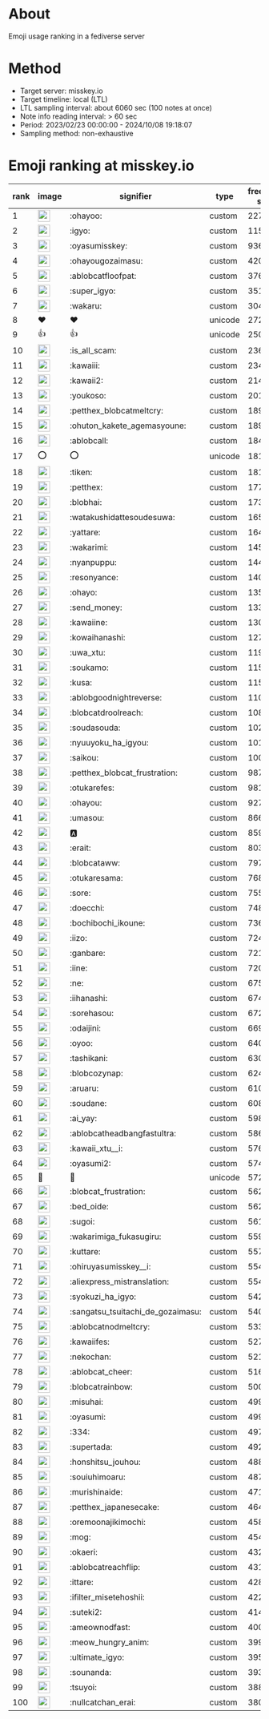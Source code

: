 # About
Emoji usage ranking in a fediverse server

# Method
- Target server: misskey.io
- Target timeline: local (LTL)
- LTL sampling interval: about 6060 sec (100 notes at once)
- Note info reading interval: > 60 sec
- Period: 2023/02/23 00:00:00 - 2024/10/08 19:18:07 
- Sampling method: non-exhaustive

# Emoji ranking at misskey.io

|rank|image|signifier|type|frequency score|
|----|----|----|----|----|
|1|<img height="24" src="https://misskey.io/emoji/ohayoo.webp">|:ohayoo:|custom|227594|
|2|<img height="24" src="https://misskey.io/emoji/igyo.webp">|:igyo:|custom|115828|
|3|<img height="24" src="https://misskey.io/emoji/oyasumisskey.webp">|:oyasumisskey:|custom|93635|
|4|<img height="24" src="https://misskey.io/emoji/ohayougozaimasu.webp">|:ohayougozaimasu:|custom|42097|
|5|<img height="24" src="https://misskey.io/emoji/ablobcatfloofpat.webp">|:ablobcatfloofpat:|custom|37610|
|6|<img height="24" src="https://misskey.io/emoji/super_igyo.webp">|:super_igyo:|custom|35195|
|7|<img height="24" src="https://misskey.io/emoji/wakaru.webp">|:wakaru:|custom|30430|
|8|❤|❤|unicode|27219|
|9|👍|👍|unicode|25008|
|10|<img height="24" src="https://misskey.io/emoji/is_all_scam.webp">|:is_all_scam:|custom|23633|
|11|<img height="24" src="https://misskey.io/emoji/kawaiii.webp">|:kawaiii:|custom|23482|
|12|<img height="24" src="https://misskey.io/emoji/kawaii2.webp">|:kawaii2:|custom|21437|
|13|<img height="24" src="https://misskey.io/emoji/youkoso.webp">|:youkoso:|custom|20128|
|14|<img height="24" src="https://misskey.io/emoji/petthex_blobcatmeltcry.webp">|:petthex_blobcatmeltcry:|custom|18983|
|15|<img height="24" src="https://misskey.io/emoji/ohuton_kakete_agemasyoune.webp">|:ohuton_kakete_agemasyoune:|custom|18969|
|16|<img height="24" src="https://misskey.io/emoji/ablobcall.webp">|:ablobcall:|custom|18491|
|17|⭕|⭕|unicode|18124|
|18|<img height="24" src="https://misskey.io/emoji/tiken.webp">|:tiken:|custom|18108|
|19|<img height="24" src="https://misskey.io/emoji/petthex.webp">|:petthex:|custom|17748|
|20|<img height="24" src="https://misskey.io/emoji/blobhai.webp">|:blobhai:|custom|17364|
|21|<img height="24" src="https://misskey.io/emoji/watakushidattesoudesuwa.webp">|:watakushidattesoudesuwa:|custom|16505|
|22|<img height="24" src="https://misskey.io/emoji/yattare.webp">|:yattare:|custom|16424|
|23|<img height="24" src="https://misskey.io/emoji/wakarimi.webp">|:wakarimi:|custom|14557|
|24|<img height="24" src="https://misskey.io/emoji/nyanpuppu.webp">|:nyanpuppu:|custom|14419|
|25|<img height="24" src="https://misskey.io/emoji/resonyance.webp">|:resonyance:|custom|14099|
|26|<img height="24" src="https://misskey.io/emoji/ohayo.webp">|:ohayo:|custom|13597|
|27|<img height="24" src="https://misskey.io/emoji/send_money.webp">|:send_money:|custom|13335|
|28|<img height="24" src="https://misskey.io/emoji/kawaiine.webp">|:kawaiine:|custom|13023|
|29|<img height="24" src="https://misskey.io/emoji/kowaihanashi.webp">|:kowaihanashi:|custom|12735|
|30|<img height="24" src="https://misskey.io/emoji/uwa_xtu.webp">|:uwa_xtu:|custom|11958|
|31|<img height="24" src="https://misskey.io/emoji/soukamo.webp">|:soukamo:|custom|11597|
|32|<img height="24" src="https://misskey.io/emoji/kusa.webp">|:kusa:|custom|11572|
|33|<img height="24" src="https://misskey.io/emoji/ablobgoodnightreverse.webp">|:ablobgoodnightreverse:|custom|11069|
|34|<img height="24" src="https://misskey.io/emoji/blobcatdroolreach.webp">|:blobcatdroolreach:|custom|10875|
|35|<img height="24" src="https://misskey.io/emoji/soudasouda.webp">|:soudasouda:|custom|10204|
|36|<img height="24" src="https://misskey.io/emoji/nyuuyoku_ha_igyou.webp">|:nyuuyoku_ha_igyou:|custom|10197|
|37|<img height="24" src="https://misskey.io/emoji/saikou.webp">|:saikou:|custom|10038|
|38|<img height="24" src="https://misskey.io/emoji/petthex_blobcat_frustration.webp">|:petthex_blobcat_frustration:|custom|9878|
|39|<img height="24" src="https://misskey.io/emoji/otukarefes.webp">|:otukarefes:|custom|9810|
|40|<img height="24" src="https://misskey.io/emoji/ohayou.webp">|:ohayou:|custom|9271|
|41|<img height="24" src="https://misskey.io/emoji/umasou.webp">|:umasou:|custom|8663|
|42|<img height="24" src="https://misskey.io/emoji/a.webp">|:a:|custom|8595|
|43|<img height="24" src="https://misskey.io/emoji/erait.webp">|:erait:|custom|8038|
|44|<img height="24" src="https://misskey.io/emoji/blobcataww.webp">|:blobcataww:|custom|7975|
|45|<img height="24" src="https://misskey.io/emoji/otukaresama.webp">|:otukaresama:|custom|7683|
|46|<img height="24" src="https://misskey.io/emoji/sore.webp">|:sore:|custom|7553|
|47|<img height="24" src="https://misskey.io/emoji/doecchi.webp">|:doecchi:|custom|7486|
|48|<img height="24" src="https://misskey.io/emoji/bochibochi_ikoune.webp">|:bochibochi_ikoune:|custom|7368|
|49|<img height="24" src="https://misskey.io/emoji/iizo.webp">|:iizo:|custom|7249|
|50|<img height="24" src="https://misskey.io/emoji/ganbare.webp">|:ganbare:|custom|7213|
|51|<img height="24" src="https://misskey.io/emoji/iine.webp">|:iine:|custom|7206|
|52|<img height="24" src="https://misskey.io/emoji/ne.webp">|:ne:|custom|6752|
|53|<img height="24" src="https://misskey.io/emoji/iihanashi.webp">|:iihanashi:|custom|6741|
|54|<img height="24" src="https://misskey.io/emoji/sorehasou.webp">|:sorehasou:|custom|6724|
|55|<img height="24" src="https://misskey.io/emoji/odaijini.webp">|:odaijini:|custom|6691|
|56|<img height="24" src="https://misskey.io/emoji/oyoo.webp">|:oyoo:|custom|6406|
|57|<img height="24" src="https://misskey.io/emoji/tashikani.webp">|:tashikani:|custom|6305|
|58|<img height="24" src="https://misskey.io/emoji/blobcozynap.webp">|:blobcozynap:|custom|6241|
|59|<img height="24" src="https://misskey.io/emoji/aruaru.webp">|:aruaru:|custom|6103|
|60|<img height="24" src="https://misskey.io/emoji/soudane.webp">|:soudane:|custom|6081|
|61|<img height="24" src="https://misskey.io/emoji/ai_yay.webp">|:ai_yay:|custom|5987|
|62|<img height="24" src="https://misskey.io/emoji/ablobcatheadbangfastultra.webp">|:ablobcatheadbangfastultra:|custom|5866|
|63|<img height="24" src="https://misskey.io/emoji/kawaii_xtu__i.webp">|:kawaii_xtu__i:|custom|5769|
|64|<img height="24" src="https://misskey.io/emoji/oyasumi2.webp">|:oyasumi2:|custom|5745|
|65|🎉|🎉|unicode|5725|
|66|<img height="24" src="https://misskey.io/emoji/blobcat_frustration.webp">|:blobcat_frustration:|custom|5627|
|67|<img height="24" src="https://misskey.io/emoji/bed_oide.webp">|:bed_oide:|custom|5622|
|68|<img height="24" src="https://misskey.io/emoji/sugoi.webp">|:sugoi:|custom|5617|
|69|<img height="24" src="https://misskey.io/emoji/wakarimiga_fukasugiru.webp">|:wakarimiga_fukasugiru:|custom|5597|
|70|<img height="24" src="https://misskey.io/emoji/kuttare.webp">|:kuttare:|custom|5575|
|71|<img height="24" src="https://misskey.io/emoji/ohiruyasumisskey__i.webp">|:ohiruyasumisskey__i:|custom|5546|
|72|<img height="24" src="https://misskey.io/emoji/aliexpress_mistranslation.webp">|:aliexpress_mistranslation:|custom|5543|
|73|<img height="24" src="https://misskey.io/emoji/syokuzi_ha_igyo.webp">|:syokuzi_ha_igyo:|custom|5420|
|74|<img height="24" src="https://misskey.io/emoji/sangatsu_tsuitachi_de_gozaimasu.webp">|:sangatsu_tsuitachi_de_gozaimasu:|custom|5407|
|75|<img height="24" src="https://misskey.io/emoji/ablobcatnodmeltcry.webp">|:ablobcatnodmeltcry:|custom|5332|
|76|<img height="24" src="https://misskey.io/emoji/kawaiifes.webp">|:kawaiifes:|custom|5275|
|77|<img height="24" src="https://misskey.io/emoji/nekochan.webp">|:nekochan:|custom|5219|
|78|<img height="24" src="https://misskey.io/emoji/ablobcat_cheer.webp">|:ablobcat_cheer:|custom|5164|
|79|<img height="24" src="https://misskey.io/emoji/blobcatrainbow.webp">|:blobcatrainbow:|custom|5007|
|80|<img height="24" src="https://misskey.io/emoji/misuhai.webp">|:misuhai:|custom|4999|
|81|<img height="24" src="https://misskey.io/emoji/oyasumi.webp">|:oyasumi:|custom|4993|
|82|<img height="24" src="https://misskey.io/emoji/334.webp">|:334:|custom|4977|
|83|<img height="24" src="https://misskey.io/emoji/supertada.webp">|:supertada:|custom|4926|
|84|<img height="24" src="https://misskey.io/emoji/honshitsu_jouhou.webp">|:honshitsu_jouhou:|custom|4880|
|85|<img height="24" src="https://misskey.io/emoji/souiuhimoaru.webp">|:souiuhimoaru:|custom|4875|
|86|<img height="24" src="https://misskey.io/emoji/murishinaide.webp">|:murishinaide:|custom|4710|
|87|<img height="24" src="https://misskey.io/emoji/petthex_japanesecake.webp">|:petthex_japanesecake:|custom|4646|
|88|<img height="24" src="https://misskey.io/emoji/oremoonajikimochi.webp">|:oremoonajikimochi:|custom|4582|
|89|<img height="24" src="https://misskey.io/emoji/mog.webp">|:mog:|custom|4543|
|90|<img height="24" src="https://misskey.io/emoji/okaeri.webp">|:okaeri:|custom|4323|
|91|<img height="24" src="https://misskey.io/emoji/ablobcatreachflip.webp">|:ablobcatreachflip:|custom|4317|
|92|<img height="24" src="https://misskey.io/emoji/ittare.webp">|:ittare:|custom|4284|
|93|<img height="24" src="https://misskey.io/emoji/ifilter_misetehoshii.webp">|:ifilter_misetehoshii:|custom|4228|
|94|<img height="24" src="https://misskey.io/emoji/suteki2.webp">|:suteki2:|custom|4141|
|95|<img height="24" src="https://misskey.io/emoji/ameownodfast.webp">|:ameownodfast:|custom|4009|
|96|<img height="24" src="https://misskey.io/emoji/meow_hungry_anim.webp">|:meow_hungry_anim:|custom|3993|
|97|<img height="24" src="https://misskey.io/emoji/ultimate_igyo.webp">|:ultimate_igyo:|custom|3954|
|98|<img height="24" src="https://misskey.io/emoji/sounanda.webp">|:sounanda:|custom|3930|
|99|<img height="24" src="https://misskey.io/emoji/tsuyoi.webp">|:tsuyoi:|custom|3884|
|100|<img height="24" src="https://misskey.io/emoji/nullcatchan_erai.webp">|:nullcatchan_erai:|custom|3809|
